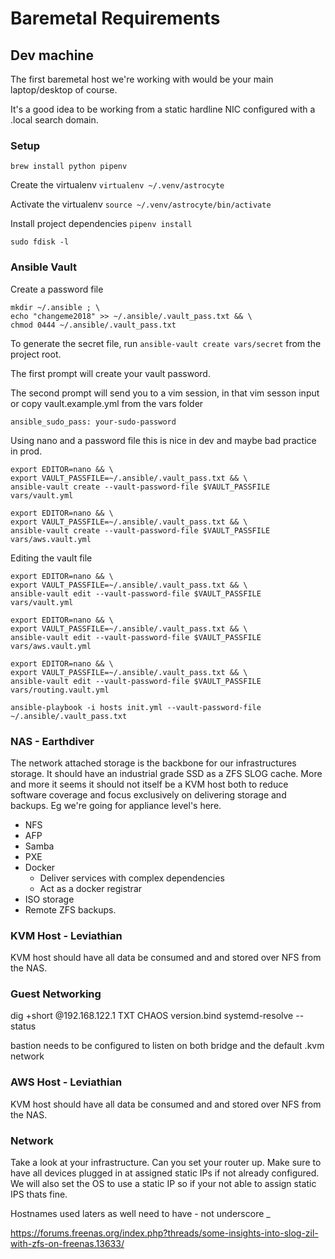 # Baremetal Requirements


## Dev machine
The first baremetal host we're working with would be your main laptop/desktop of course.

It's a good idea to be working from a static hardline NIC configured with a .local search domain.

### Setup
`brew install python pipenv`

Create the virtualenv
`virtualenv ~/.venv/astrocyte`

Activate the virtualenv
`source ~/.venv/astrocyte/bin/activate`

Install project dependencies
`pipenv install`


`sudo fdisk -l`

### Ansible Vault

Create a password file
```
mkdir ~/.ansible ; \
echo "changeme2018" >> ~/.ansible/.vault_pass.txt && \
chmod 0444 ~/.ansible/.vault_pass.txt
```
To generate the secret file, run `ansible-vault create vars/secret` from the project root.

The first prompt will create your vault password.

The second prompt will send you to a vim session, in that vim sesson input or copy vault.example.yml from the vars folder

```
ansible_sudo_pass: your-sudo-password
```

Using nano and a password file this is nice in dev and maybe bad practice in prod.
```
export EDITOR=nano && \
export VAULT_PASSFILE=~/.ansible/.vault_pass.txt && \
ansible-vault create --vault-password-file $VAULT_PASSFILE vars/vault.yml
```

```
export EDITOR=nano && \
export VAULT_PASSFILE=~/.ansible/.vault_pass.txt && \
ansible-vault create --vault-password-file $VAULT_PASSFILE vars/aws.vault.yml
```

Editing the vault file
```
export EDITOR=nano && \
export VAULT_PASSFILE=~/.ansible/.vault_pass.txt && \
ansible-vault edit --vault-password-file $VAULT_PASSFILE vars/vault.yml

export EDITOR=nano && \
export VAULT_PASSFILE=~/.ansible/.vault_pass.txt && \
ansible-vault edit --vault-password-file $VAULT_PASSFILE vars/aws.vault.yml

export EDITOR=nano && \
export VAULT_PASSFILE=~/.ansible/.vault_pass.txt && \
ansible-vault edit --vault-password-file $VAULT_PASSFILE vars/routing.vault.yml
```

```
ansible-playbook -i hosts init.yml --vault-password-file ~/.ansible/.vault_pass.txt
```

### NAS - Earthdiver
The network attached storage is the backbone for our infrastructures storage. It should have an industrial grade SSD as a ZFS SLOG cache. 
More and more it seems it should not itself be a KVM host both to reduce software coverage and focus exclusively on delivering storage and backups.
Eg we're going for appliance level's here.
 
* NFS
* AFP
* Samba
* PXE
* Docker
  * Deliver services with complex dependencies
  * Act as a docker registrar
* ISO storage
* Remote ZFS backups.

### KVM Host - Leviathian
KVM host should have all data be consumed and and stored over NFS from the NAS.

### Guest Networking

dig +short @192.168.122.1 TXT CHAOS version.bind
systemd-resolve --status

bastion needs to be configured to listen on both bridge and the default .kvm network

### AWS Host - Leviathian
KVM host should have all data be consumed and and stored over NFS from the NAS.

### Network
Take a look at your infrastructure. Can you set your router up. Make sure to have all devices plugged in at assigned static IPs if not already configured.
We will also set the OS to use a static IP so if your not able to assign static IPS thats fine.



Hostnames used laters as well need to have - not underscore _


https://forums.freenas.org/index.php?threads/some-insights-into-slog-zil-with-zfs-on-freenas.13633/